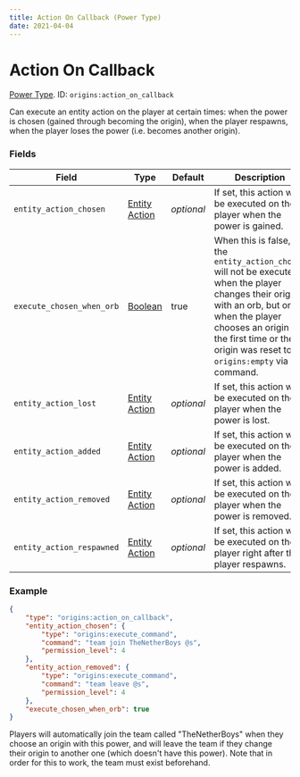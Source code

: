 ```yaml
---
title: Action On Callback (Power Type)
date: 2021-04-04
---
```

# Action On Callback

[Power Type](../power_types.md). ID: `origins:action_on_callback`

Can execute an entity action on the player at certain times: when the power is chosen (gained through becoming the origin), when the player respawns, when the player loses the power (i.e. becomes another origin).

### Fields

Field  | Type | Default | Description
-------|------|---------|-------------
`entity_action_chosen` | [Entity Action](../entity_actions.md) | _optional_ | If set, this action will be executed on the player when the power is gained.
`execute_chosen_when_orb` | [Boolean](../data_types/boolean.md) | true | When this is false, the `entity_action_chosen` will not be executed when the player changes their origin with an orb, but only when the player chooses an origin for the first time or their origin was reset to `origins:empty` via a command.
`entity_action_lost` | [Entity Action](../entity_actions.md) | _optional_ | If set, this action will be executed on the player when the power is lost.
`entity_action_added` | [Entity Action](../entity_actions.md) | _optional_ | If set, this action will be executed on the player when the power is added.
`entity_action_removed` | [Entity Action](../entity_actions.md) | _optional_ | If set, this action will be executed on the player when the power is removed.
`entity_action_respawned` | [Entity Action](../entity_actions.md) | _optional_ | If set, this action will be executed on the player right after the player respawns.

### Example

```json
{
  	"type": "origins:action_on_callback",
  	"entity_action_chosen": {
    	"type": "origins:execute_command",
    	"command": "team join TheNetherBoys @s",
    	"permission_level": 4
  	},
  	"entity_action_removed": {
    	"type": "origins:execute_command",
    	"command": "team leave @s",
    	"permission_level": 4
  	},
  	"execute_chosen_when_orb": true
}
```
Players will automatically join the team called "TheNetherBoys" when they choose an origin with this power, and will leave the team if they change their origin to another one (which doesn't have this power). Note that in order for this to work, the team must exist beforehand.
